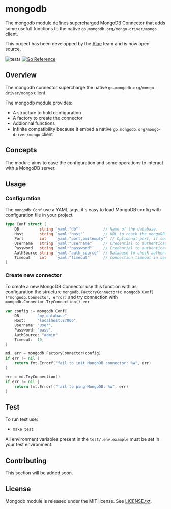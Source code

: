 # mongodb

The mongodb module defines supercharged MongoDB Connector that adds some usefull functions to the native `go.mongodb.org/mongo-driver/mongo` client.

This project has been developped by the [Aloe](https://www.aloe-corp.com/) team and is now open source.

![tests](https://github.com/Aloe-Corporation/mongodb/actions/workflows/go.yml/badge.svg)
[![Go Reference](https://pkg.go.dev/badge/github.com/Aloe-Corporation/mongodb.svg)](https://pkg.go.dev/github.com/Aloe-Corporation/mongodb)

## Overview

The mongodb connector supercharge the native `go.mongodb.org/mongo-driver/mongo` client.

The mongodb module provides:

- A structure to hold configuration
- A factory to create the connector
- Addionnal functions
- Infinite compatibility because it embed a native `go.mongodb.org/mongo-driver/mongo` client

## Concepts 

The module aims to ease the configuration and some operations to interact with a MongoDB server.

## Usage

### Configuration
The `mongodb.Conf` use a YAML tags, it's easy to load MongoDB config with configuration file in your project
```go
type Conf struct {
	DB         string `yaml:"db"`          // Name of the database.
	Host       string `yaml:"host"`        // URL to reach the mongoDB server.
	Port       int    `yaml:"port,omitempty"` // Optionnal port, if set to 0 it won't be processed.
	Username   string `yaml:"username"`    // Credential to authenticate to the db.
	Password   string `yaml:"password"`    // Credential to authenticate to the db.
	AuthSource string `yaml:"auth_source"` // Database to check authentication
	Timeout    int    `yaml:"timeout"`     // Connection timeout in seconds
}
```

### Create new connector
To create a new MongoDB Connector use this function with as configuration the structure `mongodb.FactoryConnector(c mongodb.Conf) (*mongodb.Connector, error)` and try connection with `mongodb.Connector.TryConnection() err`
```go
var config := mongodb.Conf{
	DB:       "my_database",
	Host:     "localhost:27006",
	Username: "user",
	Password: "pass",
	AuthSource: "admin"
	Timeout:  10,
}

md, err = mongodb.FactoryConnector(config)
if err != nil {
	return fmt.Errorf("fail to init MongoDB connector: %w", err)
}

err = md.TryConnection()
if err != nil {
	return fmt.Errorf("fail to ping MongoDB: %w", err)
}

```

## Test
To run test use:
- `make test`

All environment variables present in the `test/.env.example` must be set in your test environment.


## Contributing

This section will be added soon.

## License

Mongodb module is released under the MIT license. See [LICENSE.txt](./LICENSE).
